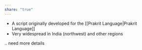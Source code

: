 ```yaml
---
share: "true"
---
```



- A script originally developed for the [[Prakrit Language|Prakrit Language]]
- Very widespread in India (northwest) and other regions

.. need more details